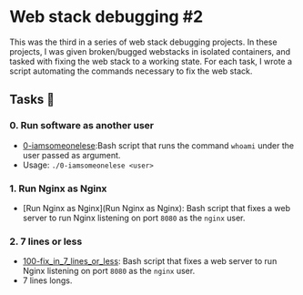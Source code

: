 # Web stack debugging #2

This was the third in a series of web stack debugging projects. In these projects, I was given broken/bugged webstacks in isolated containers, and tasked with fixing the web stack to a working state. For each task, I wrote a script automating the commands necessary to fix the web stack.

## Tasks 📃

### 0. Run software as another user
  - [0-iamsomeonelese](0-iamsomeonelese):Bash script that runs the command `whoami` under  the user passed as argument.
  - Usage: `./0-iamsomeonelese <user>`

### 1. Run Nginx as Nginx
  - [Run Nginx as Nginx](Run Nginx as Nginx): Bash script that fixes a web server to run Nginx listening on port `8080` as the `nginx` user.

### 2. 7 lines or less
  - [100-fix_in_7_lines_or_less](100-fix_in_7_lines_or_less): Bash script that fixes a web server to run Nginx listening on port `8080` as the `nginx` user.
  - 7 lines longs.
